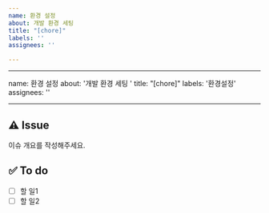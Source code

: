 ```yaml
---
name: 환경 설정
about: 개발 환경 세팅
title: "[chore]"
labels: ''
assignees: ''

---
```


---
name: 환경 설정
about: '개발 환경 세팅 '
title: "[chore]"
labels: '환경설정'
assignees: ''

---

## ⚠️ Issue
이슈 개요를 작성해주세요.

## ✅ To do
- [ ] 할 일1
- [ ] 할 일2
